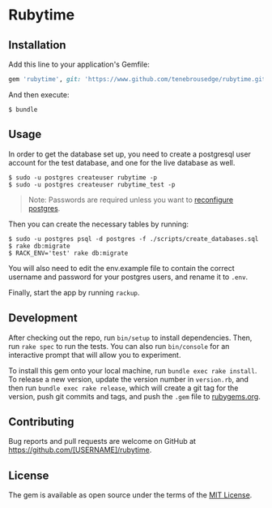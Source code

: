 # Rubytime


## Installation

Add this line to your application's Gemfile:

```ruby
gem 'rubytime', git: 'https://www.github.com/tenebrousedge/rubytime.git'
```

And then execute:

    $ bundle

## Usage

In order to get the database set up, you need to create a postgresql user account for the test database, and one for the live database as well.

    $ sudo -u postgres createuser rubytime -p
    $ sudo -u postgres createuser rubytime_test -p

> Note:
Passwords are required unless you want to [reconfigure postgres](http://stackoverflow.com/questions/23375740/pgconnectionbad-fe-sendauth-no-password-supplied).

Then you can create the necessary tables by running:

    $ sudo -u postgres psql -d postgres -f ./scripts/create_databases.sql
    $ rake db:migrate
    $ RACK_ENV='test' rake db:migrate

You will also need to edit the env.example file to contain the correct username and password for your postgres users, and rename it to `.env`.

Finally, start the app by running `rackup`.

## Development

After checking out the repo, run `bin/setup` to install dependencies. Then, run `rake spec` to run the tests. You can also run `bin/console` for an interactive prompt that will allow you to experiment.

To install this gem onto your local machine, run `bundle exec rake install`. To release a new version, update the version number in `version.rb`, and then run `bundle exec rake release`, which will create a git tag for the version, push git commits and tags, and push the `.gem` file to [rubygems.org](https://rubygems.org).

## Contributing

Bug reports and pull requests are welcome on GitHub at https://github.com/[USERNAME]/rubytime.


## License

The gem is available as open source under the terms of the [MIT License](http://opensource.org/licenses/MIT).

